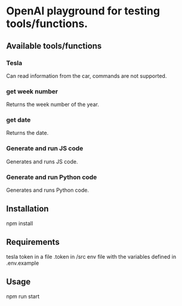 # OpenAI playground for testing tools/functions.

## Available tools/functions

### Tesla
Can read information from the car, commands are not supported.

### get week number
Returns the week number of the year.

### get date
Returns the date.

### Generate and run JS code
Generates and runs JS code.

### Generate and run Python code
Generates and runs Python code.


## Installation

npm install

## Requirements

tesla token in a file .token in /src
env file with the variables defined in .env.example

## Usage

npm run start
